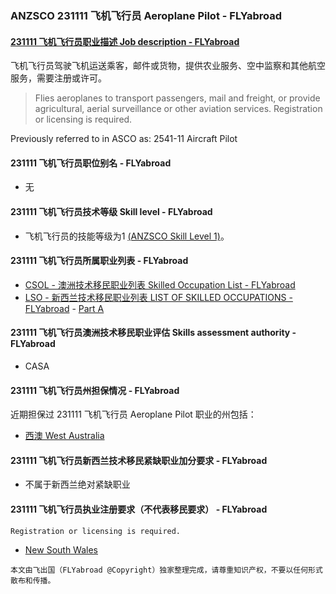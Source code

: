 ### ANZSCO 231111 飞机飞行员 Aeroplane Pilot - FLYabroad ###

####  [231111 飞机飞行员职业描述 Job description - FLYabroad](http://www.flyabroadvisa.com/anzsco/2311.html#231111)

飞机飞行员驾驶飞机运送乘客，邮件或货物，提供农业服务、空中监察和其他航空服务，需要注册或许可。 

> Flies aeroplanes to transport passengers, mail and freight, or provide agricultural, aerial surveillance or other aviation services. Registration or licensing is required. 

Previously referred to in ASCO as:
2541-11 Aircraft Pilot

#### 231111 飞机飞行员职位别名 - FLYabroad
 
- 无

#### 231111 飞机飞行员技术等级 Skill level - FLYabroad

- 飞机飞行员的技能等级为1 [(ANZSCO Skill Level 1)](http://www.flyabroadvisa.com/anzsco/)。

#### 231111 飞机飞行员所属职业列表 - FLYabroad

- [CSOL - 澳洲技术移民职业列表 Skilled Occupation List - FLYabroad](http://www.flyabroadvisa.com/sol/)
- [LSO - 新西兰技术移民职业列表 LIST OF SKILLED OCCUPATIONS - FLYabroad](http://nz.flyabroadvisa.com/lso/) - [Part A](parta)

#### 231111 飞机飞行员澳洲技术移民职业评估 Skills assessment authority - FLYabroad

- CASA

#### 231111 飞机飞行员州担保情况 - FLYabroad

近期担保过 231111 飞机飞行员 Aeroplane Pilot 职业的州包括：

- [西澳 West Australia](http://www.flyabroadvisa.com/zdb/wa.html)

#### 231111 飞机飞行员新西兰技术移民紧缺职业加分要求 - FLYabroad

- 不属于新西兰绝对紧缺职业

#### 231111 飞机飞行员执业注册要求（不代表移民要求） - FLYabroad

    Registration or licensing is required.

- [New South Wales](http://www.casa.gov.au/)

`本文由飞出国（FLYabroad @Copyright）独家整理完成，请尊重知识产权，不要以任何形式散布和传播。`